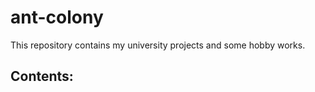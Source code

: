 # ant-colony

This repository contains my university projects and some hobby works. 

Contents:
  - 
